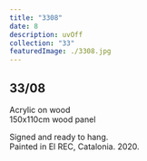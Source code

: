 ```yaml
---
title: "3308"
date: 8
description: uvOff
collection: "33"
featuredImage: ./3308.jpg
---
```


## 33/08

Acrylic on wood<br/>
150x110cm wood panel

Signed and ready to hang.<br/>
Painted in El REC, Catalonia. 2020.